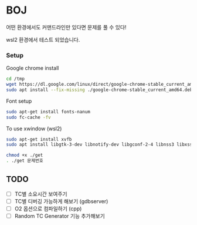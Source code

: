 # BOJ

어떤 환경에서도 커맨드라인만 있다면 문제를 풀 수 있다!

wsl2 환경에서 테스트 되었습니다.


### Setup

Google chrome install

```bash
cd /tmp
wget https://dl.google.com/linux/direct/google-chrome-stable_current_amd64.deb
sudo apt install --fix-missing ./google-chrome-stable_current_amd64.deb
```

Font setup
```bash
sudo apt-get install fonts-nanum
sudo fc-cache -fv
```

To use xwindow (wsl2)
```bash
sudo apt-get install xvfb
sudo apt install libgtk-3-dev libnotify-dev libgconf-2-4 libnss3 libxss1 libasound2
```

```bash
chmod +x ./get
. ./get 문제번호
```


## TODO
- [ ] TC별 소요시간 보여주기
- [ ] TC별 디버깅 가능하게 해보기 (gdbserver)
- [ ] O2 옵션으로 컴파일하기 (cpp)
- [ ] Random TC Generator 기능 추가해보기
